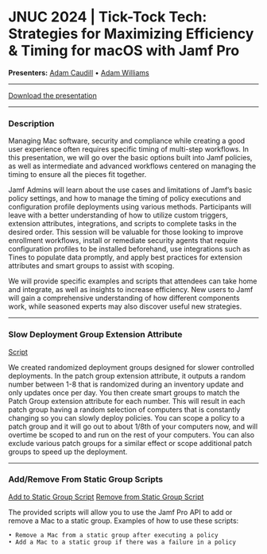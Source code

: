 # JNUC 2024 | Tick-Tock Tech: Strategies for Maximizing Efficiency & Timing for macOS with Jamf Pro

**Presenters:** [Adam Caudill](https://github.com/theadamcraig) • [Adam Williams](https://github.com/Adam24Williams)

---

[Download the presentation](https://github.com/theadamcraig/jnuc2024/raw/main/JNUC%202024%20-%20Tick%20Tock%20Tech.key)

---

### Description

Managing Mac software, security and compliance while creating a good user experience often requires specific timing of multi-step workflows. In this presentation, we will go over the basic options built into Jamf policies, as well as intermediate and advanced workflows centered on managing the timing to ensure all the pieces fit together.

Jamf Admins will learn about the use cases and limitations of Jamf’s basic policy settings, and how to manage the timing of policy executions and configuration profile deployments using various methods. Participants will leave with a better understanding of how to utilize custom triggers, extension attributes, integrations, and scripts to complete tasks in the desired order. This session will be valuable for those looking to improve enrollment workflows, install or remediate security agents that require configuration profiles to be installed beforehand, use integrations such as Tines to populate data promptly, and apply best practices for extension attributes and smart groups to assist with scoping.

We will provide specific examples and scripts that attendees can take home and integrate, as well as insights to increase efficiency. New users to Jamf will gain a comprehensive understanding of how different components work, while seasoned experts may also discover useful new strategies.

---

### Slow Deployment Group Extension Attribute

[Script](https://github.com/theadamcraig/jnuc2024/blob/main/scripts/patch_group%20-%20EA.sh)

We created randomized deployment groups designed for slower controlled deployments.
In the patch group extension attribute, it outputs a random number between 1-8 that is randomized during an inventory update and only updates once per day. You then create smart groups to match the Patch Group extension attribute for each number.
This will result in each patch group having a random selection of computers that is constantly changing so you can slowly deploy policies.
You can scope a policy to a patch group and it will go out to about 1/8th of your computers now, and will overtime be scoped to and run on the rest of your computers.
You can also exclude various patch groups for a similar effect or scope additional patch groups to speed up the deployment.

---

### Add/Remove From Static Group Scripts

[Add to Static Group Script](https://github.com/theadamcraig/jnuc2024/blob/main/scripts/add_to_static_group.sh)
[Remove from Static Group Script](https://github.com/theadamcraig/jnuc2024/blob/main/scripts/remove_from_static_group.sh)

The provided scripts will allow you to use the Jamf Pro API to add or remove a Mac to a static group. Examples of how to use these scripts:

    • Remove a Mac from a static group after executing a policy
    • Add a Mac to a static group if there was a failure in a policy
